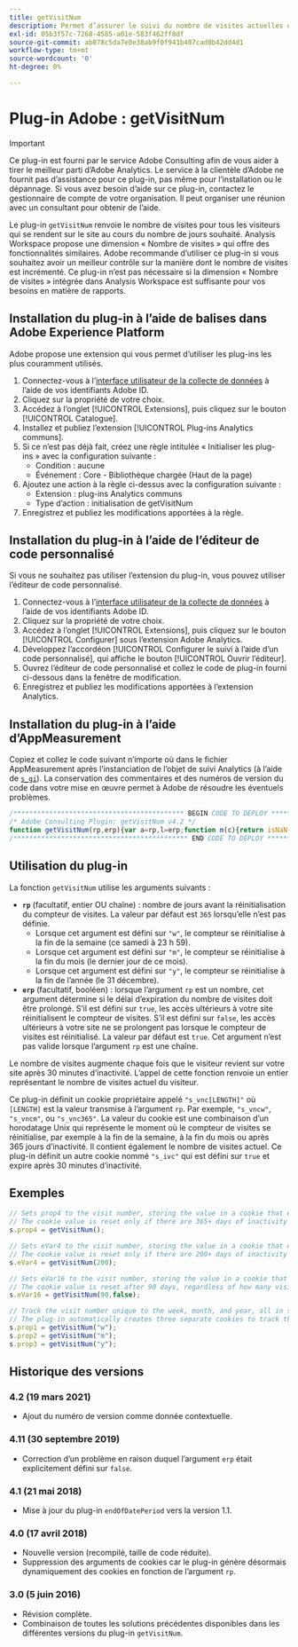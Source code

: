 ```yaml
---
title: getVisitNum
description: Permet d’assurer le suivi du nombre de visites actuelles d’un visiteur.
exl-id: 05b3f57c-7268-4585-a01e-583f462ff8df
source-git-commit: ab078c5da7e0e38ab9f0f941b407cad0b42dd4d1
workflow-type: tm+mt
source-wordcount: '0'
ht-degree: 0%

---
```


# Plug-in Adobe : getVisitNum

>[!IMPORTANT]
>
>Ce plug-in est fourni par le service Adobe Consulting afin de vous aider à tirer le meilleur parti d’Adobe Analytics. Le service à la clientèle d’Adobe ne fournit pas d’assistance pour ce plug-in, pas même pour l’installation ou le dépannage. Si vous avez besoin d’aide sur ce plug-in, contactez le gestionnaire de compte de votre organisation. Il peut organiser une réunion avec un consultant pour obtenir de l’aide.

Le plug-in `getVisitNum` renvoie le nombre de visites pour tous les visiteurs qui se rendent sur le site au cours du nombre de jours souhaité. Analysis Workspace propose une dimension « Nombre de visites » qui offre des fonctionnalités similaires. Adobe recommande d’utiliser ce plug-in si vous souhaitez avoir un meilleur contrôle sur la manière dont le nombre de visites est incrémenté. Ce plug-in n’est pas nécessaire si la dimension « Nombre de visites » intégrée dans Analysis Workspace est suffisante pour vos besoins en matière de rapports.

## Installation du plug-in à l’aide de balises dans Adobe Experience Platform

Adobe propose une extension qui vous permet d’utiliser les plug-ins les plus couramment utilisés.

1. Connectez-vous à l’[interface utilisateur de la collecte de données](https://experience.adobe.com/data-collection) à l’aide de vos identifiants Adobe ID.
1. Cliquez sur la propriété de votre choix.
1. Accédez à l’onglet [!UICONTROL Extensions], puis cliquez sur le bouton [!UICONTROL Catalogue].
1. Installez et publiez l’extension [!UICONTROL Plug-ins Analytics communs].
1. Si ce n’est pas déjà fait, créez une règle intitulée « Initialiser les plug-ins » avec la configuration suivante :
   * Condition : aucune
   * Événement : Core - Bibliothèque chargée (Haut de la page)
1. Ajoutez une action à la règle ci-dessus avec la configuration suivante :
   * Extension : plug-ins Analytics communs
   * Type d’action : initialisation de getVisitNum
1. Enregistrez et publiez les modifications apportées à la règle.

## Installation du plug-in à l’aide de l’éditeur de code personnalisé

Si vous ne souhaitez pas utiliser l’extension du plug-in, vous pouvez utiliser l’éditeur de code personnalisé.

1. Connectez-vous à l’[interface utilisateur de la collecte de données](https://experience.adobe.com/data-collection) à l’aide de vos identifiants Adobe ID.
1. Cliquez sur la propriété de votre choix.
1. Accédez à l’onglet [!UICONTROL Extensions], puis cliquez sur le bouton [!UICONTROL Configurer] sous l’extension Adobe Analytics.
1. Développez l’accordéon [!UICONTROL Configurer le suivi à l’aide d’un code personnalisé], qui affiche le bouton [!UICONTROL Ouvrir l’éditeur].
1. Ouvrez l’éditeur de code personnalisé et collez le code de plug-in fourni ci-dessous dans la fenêtre de modification.
1. Enregistrez et publiez les modifications apportées à l’extension Analytics.

## Installation du plug-in à l’aide d’AppMeasurement

Copiez et collez le code suivant n’importe où dans le fichier AppMeasurement après l’instanciation de l’objet de suivi Analytics (à l’aide de [`s_gi`](../functions/s-gi.md)). La conservation des commentaires et des numéros de version du code dans votre mise en œuvre permet à Adobe de résoudre les éventuels problèmes.

```js
/******************************************* BEGIN CODE TO DEPLOY *******************************************/
/* Adobe Consulting Plugin: getVisitNum v4.2 */
function getVisitNum(rp,erp){var a=rp,l=erp;function m(c){return isNaN(c)?!1:(parseFloat(c)|0)===parseFloat(c)}function n(c){var b=new Date,e=isNaN(c)?0:Math.floor(c);b.setHours(23);b.setMinutes(59);b.setSeconds(59);"w"===c&&(e=6-b.getDay());if("m"===c){e=b.getMonth()+1;var a=b.getFullYear();e=(new Date(a?a:1970,e?e:1,0)).getDate()-b.getDate()}b.setDate(b.getDate()+e);"y"===c&&(b.setMonth(11),b.setDate(31));return b}if("-v"===a)return{plugin:"getVisitNum",version:"4.2"};var f=function(){if("undefined"!==typeof window.s_c_il)for(var c=0,b;c<window.s_c_il.length;c++)if(b=window.s_c_il[c],b._c&&"s_c"===b._c)return b}();"undefined"!==typeof f&&(f.contextData.getVisitNum="4.2");window.cookieWrite=window.cookieWrite||function(c,b,e){if("string"===typeof c){var a=window.location.hostname,d=window.location.hostname.split(".").length-1;if(a&&!/^[0-9.]+$/.test(a)){d=2<d?d:2;var h=a.lastIndexOf(".");if(0<=h){for(;0<=h&&1<d;)h=a.lastIndexOf(".",h-1),d--;h=0<h?a.substring(h):a}}g=h;b="undefined"!==typeof b?""+b:"";if(e||""===b)if(""===b&&(e=-60),"number"===typeof e){var f=new Date;f.setTime(f.getTime()+6E4*e)}else f=e;return c&&(document.cookie=encodeURIComponent(c)+"="+encodeURIComponent(b)+"; path=/;"+(e?" expires="+f.toUTCString()+";":"")+(g?" domain="+g+";":""),"undefined"!==typeof window.cookieRead)?window.cookieRead(c)===b:!1}};window.cookieRead=window.cookieRead||function(c){if("string"===typeof c)c=encodeURIComponent(c);else return"";var b=" "+document.cookie,a=b.indexOf(" "+c+"="),d=0>a?a:b.indexOf(";",a);return(c=0>a?"":decodeURIComponent(b.substring(a+2+c.length,0>d?b.length:d)))?c:""};a=a?a:365;l="undefined"!==typeof l?!!l:m(a)?!0:!1;var p=(new Date).getTime();f=n(a);if(window.cookieRead("s_vnc"+a))var d=window.cookieRead("s_vnc"+a).split("&vn="),k=d[1];if(window.cookieRead("s_ivc"))return k?(window.cookieWrite("s_ivc",!0,30),k):"unknown visit number";if("undefined"!==typeof k)return k++,d=l&&m(a)?p+864E5*a:d[0],f.setTime(d),window.cookieWrite("s_vnc"+a,d+"&vn="+k,f),window.cookieWrite("s_ivc",!0,30),k;d=m(a)?p+864E5*a:n(a).getTime();window.cookieWrite("s_vnc"+a,d+"&vn=1",f);window.cookieWrite("s_ivc",!0,30);return"1"};
/******************************************** END CODE TO DEPLOY ********************************************/
```

## Utilisation du plug-in

La fonction `getVisitNum` utilise les arguments suivants :

* **`rp`** (facultatif, entier OU chaîne) : nombre de jours avant la réinitialisation du compteur de visites.  La valeur par défaut est `365` lorsqu’elle n’est pas définie.
   * Lorsque cet argument est défini sur `"w"`, le compteur se réinitialise à la fin de la semaine (ce samedi à 23 h 59).
   * Lorsque cet argument est défini sur `"m"`, le compteur se réinitialise à la fin du mois (le dernier jour de ce mois).
   * Lorsque cet argument est défini sur `"y"`, le compteur se réinitialise à la fin de l’année (le 31 décembre).
* **`erp`** (facultatif, booléen) : lorsque l’argument `rp` est un nombre, cet argument détermine si le délai d’expiration du nombre de visites doit être prolongé. S’il est défini sur `true`, les accès ultérieurs à votre site réinitialisent le compteur de visites. S’il est défini sur `false`, les accès ultérieurs à votre site ne se prolongent pas lorsque le compteur de visites est réinitialisé. La valeur par défaut est `true`. Cet argument n’est pas valide lorsque l’argument `rp` est une chaîne.

Le nombre de visites augmente chaque fois que le visiteur revient sur votre site après 30 minutes d’inactivité. L’appel de cette fonction renvoie un entier représentant le nombre de visites actuel du visiteur.

Ce plug-in définit un cookie propriétaire appelé `"s_vnc[LENGTH]"` où `[LENGTH]` est la valeur transmise à l’argument `rp`. Par exemple, `"s_vncw"`, `"s_vncm"`, ou `"s_vnc365"`. La valeur du cookie est une combinaison d’un horodatage Unix qui représente le moment où le compteur de visites se réinitialise, par exemple à la fin de la semaine, à la fin du mois ou après 365 jours d’inactivité. Il contient également le nombre de visites actuel. Ce plug-in définit un autre cookie nommé `"s_ivc"` qui est défini sur `true` et expire après 30 minutes d’inactivité.

## Exemples

```js
// Sets prop4 to the visit number, storing the value in a cookie that expires in 365 days
// The cookie value is reset only if there are 365+ days of inactivity or the visitor clears their cookies.
s.prop4 = getVisitNum();

// Sets eVar4 to the visit number, storing the value in a cookie that expires in 200 days
// The cookie value is reset only if there are 200+ days of inactivity or the visitor clears their cookies.
s.eVar4 = getVisitNum(200);

// Sets eVar16 to the visit number, storing the value in a cookie that expires in 90 days.
// The cookie value is reset after 90 days, regardless of how many visits that happen in those 90 days.
s.eVar16 = getVisitNum(90,false);

// Track the visit number unique to the week, month, and year, all in separate variables
// The plug-in automatically creates three separate cookies to track these values
s.prop1 = getVisitNum("w");
s.prop2 = getVisitNum("m");
s.prop3 = getVisitNum("y");
```

## Historique des versions

### 4.2 (19 mars 2021)

* Ajout du numéro de version comme donnée contextuelle.

### 4.11 (30 septembre 2019)

* Correction d’un problème en raison duquel l’argument `erp` était explicitement défini sur `false`.

### 4.1 (21 mai 2018)

* Mise à jour du plug-in `endOfDatePeriod` vers la version 1.1.

### 4.0 (17 avril 2018)

* Nouvelle version (recompilé, taille de code réduite).
* Suppression des arguments de cookies car le plug-in génère désormais dynamiquement des cookies en fonction de l’argument `rp`.

### 3.0 (5 juin 2016)

* Révision complète.
* Combinaison de toutes les solutions précédentes disponibles dans les différentes versions du plug-in `getVisitNum`.

